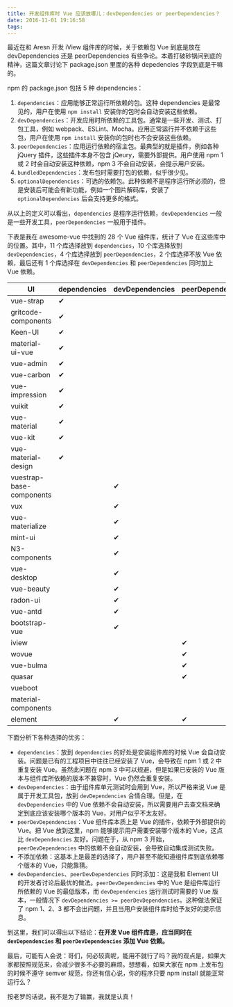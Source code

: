 ```yaml
---
title: 开发组件库时 Vue 应该放哪儿：devDependencies or peerDependencies？
date: 2016-11-01 19:16:58
tags:
---
```


最近在和 Aresn 开发 iView 组件库的时候，关于依赖包 Vue 到底是放在 devDependencies 还是 peerDependencies 有些争论。本着打破砂锅问到底的精神，这篇文章讨论下 package.json 里面的各种 depedencies 字段到底是干嘛的。

npm 的 package.json 包括 5 种 dependencies：
1. `dependencies`：应用能够正常运行所依赖的包。这种 dependencies 是最常见的，用户在使用 `npm install` 安装你的包时会自动安装这些依赖。
2. `devDependencies`：开发应用时所依赖的工具包。通常是一些开发、测试、打包工具，例如 webpack、ESLint、Mocha。应用正常运行并不依赖于这些包，用户在使用 `npm install` 安装你的包时也不会安装这些依赖。
3. `peerDependencies`：应用运行依赖的宿主包。最典型的就是插件，例如各种 jQuery 插件，这些插件本身不包含 jQeury，需要外部提供。用户使用 npm 1 或 2 时会自动安装这种依赖，npm 3 不会自动安装，会提示用户安装。
4. `bundledDependencies`：发布包时需要打包的依赖，似乎很少见。
5. `optionalDependencies`：可选的依赖包。此种依赖不是程序运行所必须的，但是安装后可能会有新功能，例如一个图片解码库，安装了 `optionalDependencies` 后会支持更多的格式。

从以上的定义可以看出，`dependencies` 是程序运行依赖，`devDependencies` 一般是一些开发工具，`peerDependencies` 一般用于插件。

下表是我在 awesome-vue 中找到的 28 个 Vue 组件库，统计了 Vue 在这些库中的位置。其中，11 个库选择放到 `dependencies`，10 个库选择放到 `devDependencies`，4 个库选择放到 `peerDependencies`，2 个库选择不放 Vue 依赖，最后还有 1 个库选择在 `devDependencies` 和 `peerDependencies` 同时加上 Vue 依赖。

| UI                       | dependencies        | devDependencies | peerDependencies | none |
| ------------------------ | ------------------- | --------------- | ---------------- | ---- |
| vue-strap                | ✔                  |                 |                  |      |
| gritcode-components      | ✔                  |                 |                  |      |
| Keen-UI                  | ✔                  |                 |                  |      |
| material-ui-vue          | ✔                  |                 |                  |      |
| vue-admin                | ✔                  |                 |                  |      |
| vue-carbon               | ✔                  |                 |                  |      |
| vue-impression           | ✔                  |                 |                  |      |
| vuikit                   | ✔                  |                 |                  |      |
| vue-material             | ✔                  |                 |                  |      |
| vue-kit                  | ✔                  |                 |                  |      |
| vue-material-design      | ✔                  |                 |                  |      |
| vuestrap-base-components |                     | ✔              |                  |      |
| vux                      |                     | ✔              |                  |      |
| vue-materialize          |                     | ✔              |                  |      |
| mint-ui                  |                     | ✔              |                  |      |
| N3-components            |                     | ✔              |                  |      |
| vue-desktop              |                     | ✔              |                  |      |
| vue-beauty               |                     | ✔              |                  |      |
| radon-ui                 |                     | ✔              |                  |      |
| vue-antd                 |                     | ✔              |                  |      |
| bootstrap-vue            |                     | ✔              |                  |      |
| iview                    |                     |                 | ✔               |      |
| wovue                    |                     |                 | ✔               |      |
| vue-bulma                |                     |                 | ✔               |      |
| quasar                   |                     |                 | ✔               |      |
| vueboot                  |                     |                 |                  | ✔   |
| material-components      |                     |                 |                  | ✔   |
| element                  |                     | ✔              | ✔               |      |

下面分析下各种选择的优劣：
- `dependencies`：放到 `dependencies` 的好处是安装组件库的时候 Vue 会自动安装。问题是已有的工程项目中往往已经安装了 Vue，会导致在 npm 1 或 2 中重复安装 Vue。虽然此问题在 npm 3 中可以规避，但是如果已安装的 Vue 版本与组件库所依赖的版本不兼容时，Vue 仍然会重复安装。
- `devDependencies`：由于组件库单元测试时会用到 Vue，所以严格来说 Vue 是属于开发工具包，放到 `devDependencies` 合情合理。但是，在 `devDependencies` 中的 Vue 依赖不会自动安装，所以需要用户去查文档来确定到底应该安装哪个版本的 Vue，对用户似乎不太友好。
- `peerDevDependencies`：Vue 组件库本质上是 Vue 的插件，依赖于外部提供的 Vue。把 Vue 放到这里，npm 能够提示用户需要安装哪个版本的 Vue，这点比 `devDependencies`  友好。问题在于，从 npm 3 开始，`peerDevDependencies` 中的依赖不会自动安装，会导致自动集成测试失败。
- 不添加依赖：这基本上是最差的选择了，用户甚至不能知道组件库到底依赖哪个版本的 Vue，只能靠猜。
- `devDependencies`、`peerDevDependencies` 同时添加：这是我和 Element UI 的开发者讨论后最优的做法。`peerDevDependencies` 中的 Vue 是组件库运行所依赖的 Vue 的最低版本，而 `devDependencies` 运行测试时需要的 Vue 版本，一般情况下 `devDependencies >= peerDevDependencies`。这种做法保证了 npm 1、2、3 都不会出问题，并且当用户安装组件库时给予友好的提示信息。

到这里，我们可以得出以下结论：**在开发 Vue 组件库是，应当同时在 `devDependencies` 和 `peerDevDependencies` 添加 Vue 依赖。**

最后，可能有人会说：哥们，何必较真呢，能用不就行了吗？我的观点是，如果大家都按照规范来，会减少很多不必要的麻烦。想想看，如果大家在 npm 上发布包的时候不遵守 semver 规范，你还有信心说，你的程序只要 npm install 就能正常运行么？

按老罗的话说，我不是为了输赢，我就是认真！
